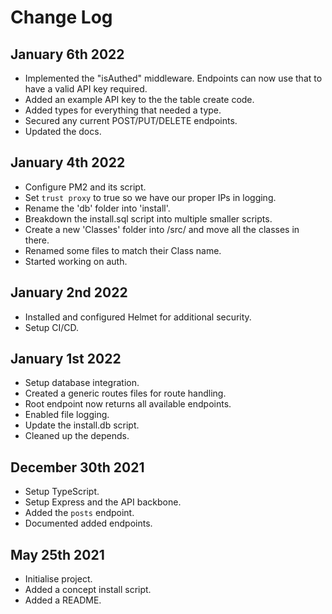 # Change Log

## January 6th 2022
- Implemented the "isAuthed" middleware. Endpoints can now use that to have a valid API key required.
- Added an example API key to the the table create code.
- Added types for everything that needed a type.
- Secured any current POST/PUT/DELETE endpoints.
- Updated the docs.

## January 4th 2022
- Configure PM2 and its script.
- Set `trust proxy` to true so we have our proper IPs in logging.
- Rename the 'db' folder into 'install'.
- Breakdown the install.sql script into multiple smaller scripts.
- Create a new 'Classes' folder into /src/ and move all the classes in there.
- Renamed some files to match their Class name.
- Started working on auth.

## January 2nd 2022
- Installed and configured Helmet for additional security.
- Setup CI/CD.

## January 1st 2022
- Setup database integration.
- Created a generic routes files for route handling.
- Root endpoint now returns all available endpoints.
- Enabled file logging.
- Update the install.db script.
- Cleaned up the depends.

## December 30th 2021
- Setup TypeScript.
- Setup Express and the API backbone.
- Added the ``posts`` endpoint.
- Documented added endpoints.

## May 25th 2021
- Initialise project.
- Added a concept install script.
- Added a README.
